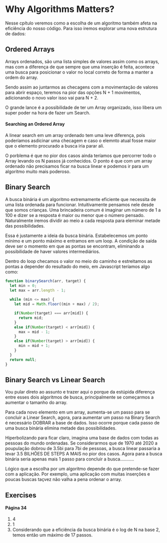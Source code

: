 # Why Algorithms Matters?

Nesse cpítulo veremos como a escolha de um algoritmo também afeta na eficiência do nosso código. Para isso iremos explorar uma nova estrutura de dados:

## Ordered Arrays

Arrays ordenados, são uma lista simples de valores assim como os arrays, mas com a diferença de que sempre que uma inserção é feita, acontece uma busca para posicionar o valor no local correto de forma a manter a ordem do array.

Sendo assim ao juntarmos as checagens com a movimentação de valores para abrir espaço, teremos na pior das opções N + 1 movimentos, adicionando o novo valor isso vai para N + 2.

O grande lance é a possibilidade de ter um Array organizado, isso libera um super poder na hora de fazer um Search.

#### Searching an Ordered Array

A linear search em um array ordenado tem uma leve diferença, pois poderíamos asdicinar uma checagem e caso o elemnto atual fosse maior que o elemento procurado a busca iria parar ali.

O porblema é que no pior dos casos ainda teríamos que percorrer todo o Array levando os N passos já conhecidos. O ponto é que com um array ordenado não precisamos ficar na busca linear e podemos ir para um algoritmo muito mais poderoso.

## Binary Search

A busca binária é um algoritmo extremamente eficiente que necessita de uma lista ordenada para funcionar. Intuitivamente pensamos nele desde que somos crianças. Uma brincadeira comum é imaginar um número de 1 a 100 e dizer se a resposta é maior ou menor que o número pensado. Naturalmente iremos dividir ao meio a cada resposta para eleminar metade das possibilidades.

Essa é justamente a ideia da busca binária. Estabelecemos um ponto mínimo e um ponto máximo e entramos em um loop. A condição de saída deve ser o momento em que as pontas se encontram, eliminando a possibilidade de haver valores intermediários.

Dentro do loop checamos o valor no meio do caminho e estreitamos as pontas a depender do resultado do meio, em Javascript teríamos algo como:
```js
function binarySearch(arr, target) {
  let min = 0;
  let max = arr.length - 1;
 
  while (min <= max) {
    let mid = Math.floor((min + max) / 2);

    if(Number(target) === arr[mid]) {
      return mid;
    }
    else if(Number(target) < arr[mid]) {
      max = mid - 1;
    }
    else if(Number(target) > arr[mid]) {
      min = mid + 1;
    }
  }
  return null;
}
```

## Binary Search vs Linear Search

Vou pular direto ao assunto e trazer aqui o porque da estúpida diferença entre esses dois algoritmos de busca, principalmente se começarmos a aumentar o tamanho do array.

Para cada novo elemento em um array, aumenta-se um passo para se concluir a Linear Search, agora, para aumentar um passo na Binary Search é necessário DOBRAR a base de dados. Isso ocorre porque cada passo de uma busca binária elimina metade das possibilidades.

Hiperbolizando para ficar claro, imagina uma base de dados com todas as pessoas do mundo ordenadas. Se considerarmos que de 1970 até 2020 a poupulação dobrou de 3.5bi para 7bi de pessoas, a busca linear passaria a levar 3.5 BILHÕES DE STEPS A MAIS no pior dos casos. Agora para a busca binária seria apenas mais 1 passo para concluir a busca...........

Lógico que a escolha por um algoritmo depende do que pretende-se fazer com a aplicação. Por exemplo, uma aplicação com muitas inserções e poucas buscas taçvez não valha a pena ordenar o array.

## Exercises

#### Página 34

1. 4
2. 1
3. Considerando que a eficiência da busca binária é o log de N na base 2, temos então um máximo de 17 passos.
